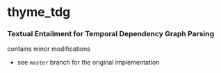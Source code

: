 # thyme_tdg
### Textual Entailment for Temporal Dependency Graph Parsing

contains minor modifications
* see `master` branch for the original implementation
